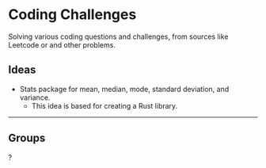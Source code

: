 # Coding Challenges

Solving various coding questions and challenges, from sources like Leetcode or and other problems. 

## Ideas

+ Stats package for mean, median, mode, standard deviation, and variance.
    + This idea is based for creating a Rust library.

---

## Groups

?
